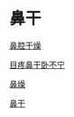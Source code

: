 # 鼻干[鼻腔干燥](https://www.gmzyjc.com/search/result?wd=鼻腔干燥)[目疼鼻干卧不宁](https://www.gmzyjc.com/search/result?wd=目疼鼻干卧不宁)[鼻燥](https://www.gmzyjc.com/search/result?wd=鼻燥)[鼻干](https://www.gmzyjc.com/search/result?wd=鼻干)